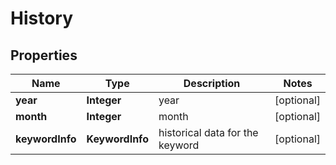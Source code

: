 # History


## Properties

| Name | Type | Description | Notes |
|------------ | ------------- | ------------- | -------------|
**year** | **Integer** | year |[optional]|
**month** | **Integer** | month |[optional]|
**keywordInfo** | **KeywordInfo** | historical data for the keyword |[optional]|